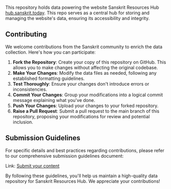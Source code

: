 This repository holds data powering the website Sanskrit Resources Hub [hub.sanskrit.today](https://hub.sanskrit.today). This repo serves as a central hub for storing and managing the website's data, ensuring its accessibility and integrity.

## Contributing

We welcome contributions from the Sanskrit community to enrich the data collection. Here's how you can participate:

1. **Fork the Repository**: Create your copy of this repository on GitHub. This allows you to make changes without affecting the original codebase.
1. **Make Your Changes**: Modify the data files as needed, following any established formatting guidelines.
1. **Test Thoroughly**: Ensure your changes don't introduce errors or inconsistencies.
1. **Commit Your Changes**: Group your modifications into a logical commit message explaining what you've done.
1. **Push Your Changes**: Upload your changes to your forked repository.
1. **Raise a Pull Request**: Submit a pull request to the main branch of this repository, proposing your modifications for review and potential inclusion.

## Submission Guidelines

For specific details and best practices regarding contributions, please refer to our comprehensive submission guidelines document:

Link: [Submit your content](https://hub.sanskrit.today/info/publish/)

By following these guidelines, you'll help us maintain a high-quality data repository for Sanskrit Resources Hub. We appreciate your contributions!
